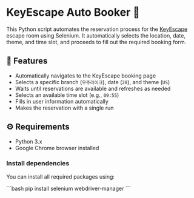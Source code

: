 # KeyEscape Auto Booker 🎯

This Python script automates the reservation process for the [KeyEscape](https://www.keyescape.co.kr/) escape room using Selenium. It automatically selects the location, date, theme, and time slot, and proceeds to fill out the required booking form.

## 📌 Features

- Automatically navigates to the KeyEscape booking page
- Selects a specific branch (`우주라이크`), date (`28`), and theme (`US`)
- Waits until reservations are available and refreshes as needed
- Selects an available time slot (e.g., `09:55`)
- Fills in user information automatically
- Makes the reservation with a single run

## ⚙️ Requirements

- Python 3.x
- Google Chrome browser installed

### Install dependencies

You can install all required packages using:

\`\`\`bash
pip install selenium webdriver-manager
\`\`\`
